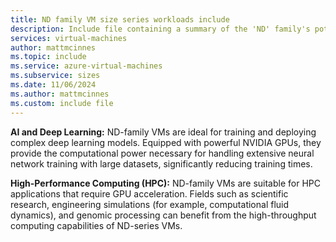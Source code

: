 ```yaml
---
title: ND family VM size series workloads include
description: Include file containing a summary of the 'ND' family's potential workloads.
services: virtual-machines
author: mattmcinnes
ms.topic: include
ms.service: azure-virtual-machines
ms.subservice: sizes
ms.date: 11/06/2024
ms.author: mattmcinnes
ms.custom: include file
---
```

**AI and Deep Learning:** ND-family VMs are ideal for training and deploying complex deep learning models. Equipped with powerful NVIDIA GPUs, they provide the computational power necessary for handling extensive neural network training with large datasets, significantly reducing training times.

**High-Performance Computing (HPC):** ND-family VMs are suitable for HPC applications that require GPU acceleration. Fields such as scientific research, engineering simulations (for example, computational fluid dynamics), and genomic processing can benefit from the high-throughput computing capabilities of ND-series VMs.

